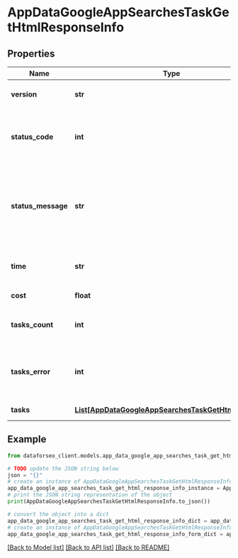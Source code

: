 # AppDataGoogleAppSearchesTaskGetHtmlResponseInfo


## Properties

Name | Type | Description | Notes
------------ | ------------- | ------------- | -------------
**version** | **str** | the current version of the API | [optional] 
**status_code** | **int** | general status code you can find the full list of the response codes here | [optional] 
**status_message** | **str** | general informational message you can find the full list of general informational messages here | [optional] 
**time** | **str** | total execution time, seconds | [optional] 
**cost** | **float** | total tasks cost, USD | [optional] 
**tasks_count** | **int** | the number of tasks in the tasks array | [optional] 
**tasks_error** | **int** | the number of tasks in the tasks array returned with an error | [optional] 
**tasks** | [**List[AppDataGoogleAppSearchesTaskGetHtmlTaskInfo]**](AppDataGoogleAppSearchesTaskGetHtmlTaskInfo.md) | array of tasks | [optional] 

## Example

```python
from dataforseo_client.models.app_data_google_app_searches_task_get_html_response_info import AppDataGoogleAppSearchesTaskGetHtmlResponseInfo

# TODO update the JSON string below
json = "{}"
# create an instance of AppDataGoogleAppSearchesTaskGetHtmlResponseInfo from a JSON string
app_data_google_app_searches_task_get_html_response_info_instance = AppDataGoogleAppSearchesTaskGetHtmlResponseInfo.from_json(json)
# print the JSON string representation of the object
print(AppDataGoogleAppSearchesTaskGetHtmlResponseInfo.to_json())

# convert the object into a dict
app_data_google_app_searches_task_get_html_response_info_dict = app_data_google_app_searches_task_get_html_response_info_instance.to_dict()
# create an instance of AppDataGoogleAppSearchesTaskGetHtmlResponseInfo from a dict
app_data_google_app_searches_task_get_html_response_info_form_dict = app_data_google_app_searches_task_get_html_response_info.from_dict(app_data_google_app_searches_task_get_html_response_info_dict)
```
[[Back to Model list]](../README.md#documentation-for-models) [[Back to API list]](../README.md#documentation-for-api-endpoints) [[Back to README]](../README.md)


